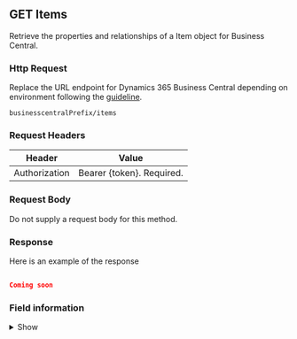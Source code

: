 ## GET Items

Retrieve the properties and relationships of a Item object for Business Central.

### Http Request

Replace the URL endpoint for Dynamics 365 Business Central depending on environment following the [guideline](#endpoints-businesscentralPrefix-structure).

~~~ api
businesscentralPrefix/items
~~~

### Request Headers

Header | Value |
--- | --- |
Authorization | Bearer {token}. Required.|

### Request Body

Do not supply a request body for this method.

### Response

Here is an example of the response

```json

Coming soon

```

### Field information
<details>
  <summary>Show</summary>

| Relation | Source Table | Field Caption | Field Type | Field Length | Note |
| ----------- | ----------- | ----------- | ---------- | ------------ |---------- |
| 1 | Item |  Web Id | String | 50 | | 
| 1 | Item |  Published | Boolean |  | | 
| 1 | Item |  Deleted | Boolean |  | | 
| 1 | Item |  Last Mod. Date Time | Date |  | | 
| 1 | Item |  Item No. | String | 20 | | 
| 1 | Item |  Blocked | Boolean |  | | 
| 1 | Item |  Description | String | 100 | | 
| 1 | Item |  Base UoM Code | String | 10 | | 
| 1 | Item |  Base UoM Description | String | 100 | | 
| 1 | Item |  Sales UoM Code | String | 10 | | 
| 1 | Item |  Sales UoM Description | String | 100 | | 
| 1 | Item |  Sales UoM Qty Per | Decimal |  | | 
| 1 | Item |  Unit Volume | Decimal |  | | 
| 1 | Item |  UnitPriceWithDuty | Decimal |  | | 
| 1 | Item |  UnitPriceWithOutDuty | Decimal |  | | 
| 1 | Item |  StockQuantityBase | Decimal |  | | 
| 1 | Item |  Bottles Per Case | Decimal |  | | 
| 1 | Item |  Purchasing Code | String | 10 | | 
| 1 | Item |  Unit Weight | Decimal |  | | 
| 1 | Item |  Sales Unit Weight | Decimal |  | | 
| 1 | Item |  Web UoM Code | String | 10 | | 
| 1 | Item |  Web UoM Description | String | 100 | | 
| 1 | Item |  Web UoM Qty Per | Decimal |  | | 
| 1 | Item |  Web Sale Only Unit | Decimal |  | | 
| 1 | Item |  Web Catalogue | String |  | | 
| 1 | Item |  Drink From | String | 10 | | 
| 1 | Item |  Drink To | String | 10 | | 
| 1 | Item |  Appellation Code | String | 20 | | 
| 1 | Item |  Appellation Description | String | 50 | | 
| 1 | Item |  Region Code | String | 20 | | 
| 1 | Item |  Region Description | String | 50 | | 
| 1 | Item |  SubRegion Code | String | 20 | | 
| 1 | Item |  SubRegion Description | String | 50 | | 
| 1 | Item |  Classification Code | String | 20 | | 
| 1 | Item |  TVT Date 1 | Date |  | | 
| 1 | Item |  TVT Date 2 | Date |  | | 
| 1 | Item |  TVT Date 3 | Date |  | | 
| 1 | Item |  TVT Class 1 | String | 20 | | 
| 1 | Item |  TVT Class 2 | String | 20 | | 
| 1 | Item |  TVT Class 3 | String | 20 | | 
| 1 | Item |  TVT Class 4 | String | 20 | | 
| 1 | Item |  TVT Class 5 | String | 20 | | 
| 1 | Item |  TVT Number 1 | Decimal |  | | 
| 1 | Item |  TVT Number 2 | Decimal |  | | 
| 1 | Item |  TVT Number 3 | Decimal |  | | 
| 1 | Item |  TVT Number 5 | Decimal |  | | 
| 1 | Item |  TVT Number 4 | Decimal |  | | 
| 1 | Item |  TVT Option 1 | String | 20 | | 
| 1 | Item |  TVT Option 3 | String | 20 | | 
| 1 | Item |  TVT Option 2 | String | 20 | | 
| 1 | Item |  TVT Option 4 | String | 20 | | 
| 1 | Item |  TVT Option 5 | String | 20 | | 
| 1 | Item |  SystemCreatedAt | Date |  | | 
| 1 | Item |  SystemCreatedBy | String |  | | 
| 1 | Item |  SystemId | String |  | | 
| 1 | Item |  SystemModifiedAt | Date |  | | 
| 1 | Item |  SystemModifiedBy | String |  | | 

